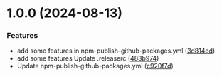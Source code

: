 # 1.0.0 (2024-08-13)


### Features

* add some features in npm-publish-github-packages.yml ([3d814ed](https://github.com/rdev2021/react-blog-example/commit/3d814ed42d75212dfabc5fd0261d12bf9fe2ddd1))
* add some features Update .releaserc ([483b974](https://github.com/rdev2021/react-blog-example/commit/483b974a8d6d9acb38b0d65ed2085840bc69a978))
* Update npm-publish-github-packages.yml ([c920f7d](https://github.com/rdev2021/react-blog-example/commit/c920f7d67f18e8872020e0ca55d41e65ba355835))
